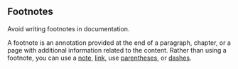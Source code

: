 ## Footnotes

Avoid writing footnotes in documentation.

A footnote is an annotation provided at the end of a paragraph, chapter, or a page with additional information related to the content.
Rather than using a footnote, you can use a [note](), [link](), use [parentheses](), or [dashes]().
